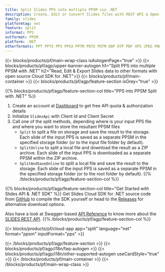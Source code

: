 ```yaml
---
title: Split Slides PPS into multiple PPSM via .NET 
description: Create, Edit or Convert Slides files with REST API & Open Source .NET SDK
family: slides
platformtag: net
feature: split
informat: PPS
outformat: PPSM
platform: .NET
otherformats: PPT PPTX PPS PPSX PPTM POTX POTM ODP OTP PDF XPS JPEG PNG BMP TIFF SVG HTML5 GIF XAML
---
```


{{< blocks/products/pf/main-wrap-class isAutogenPage="true" >}}
{{< blocks/products/pf/agp/upper-banner-autogen h1="Split PPS into multiple PPSM with .NET" h2="Read, Edit & Export Slides data to other formats with open source Cloud SDK for .NET">}}
{{< blocks/products/pf/main-container >}}
{{< blocks/products/pf/agp/feature-section isGrey="true" >}}

{{% blocks/products/pf/agp/feature-section-col title="PPS into PPSM Split with .NET" %}}
1. Create an account at <a href="https://dashboard.aspose.cloud/">Dashboard</a> to get free API quota & authorization details
1. Initialize ```SlidesApi``` with Client Id and Client Secret
1. Call one of the split methods, depending where is your input PPS file and where you want to store the resultant PPSM files
    - ```Split``` to split a file on storage and save the result to the storage. Each slide of the input PPS is saved as a separate PPSM in the specified storage folder (or to the input file folder by default).
    - ```SplitOnline``` to split a local file and download the result as a ZIP archive. Each slide of the input PPS is downloaded as a separate PPSM within the ZIP archive.
    - ```SplitAndSaveOnline``` to split a local file and save the result to the storage. Each slide of the input PPS is saved as a separate PPSM in the specified storage folder (or to the root folder by default).
{{% /blocks/products/pf/agp/feature-section-col %}}

{{% blocks/products/pf/agp/feature-section-col title="Get Started with Slides API & .NET SDK" %}}
Get Slides Cloud SDK for .NET source code from [GitHub](https://github.com/aspose-slides-cloud/aspose-slides-cloud-dotnet) to compile the SDK yourself or head to the [Releases](https://releases.aspose.cloud/) for alternative download options. 

Also have a look at Swagger-based [API Reference](https://apireference.aspose.cloud/slides/) to know more about the [SLIDES REST API](https://products.aspose.cloud/slides/curl/).
{{% /blocks/products/pf/agp/feature-section-col %}}

{{< blocks/products/pf/cloud-app app="split" language="net" format="ppsm" inputFormat="pps" >}}

{{< /blocks/products/pf/agp/feature-section >}}
{{< blocks/products/pf/agp/i18n/faq-autogen >}}
{{< blocks/products/pf/agp/i18n/other-supported-autogen useCardStyle="true" >}}
{{< /blocks/products/pf/main-container >}}
{{< /blocks/products/pf/main-wrap-class >}}